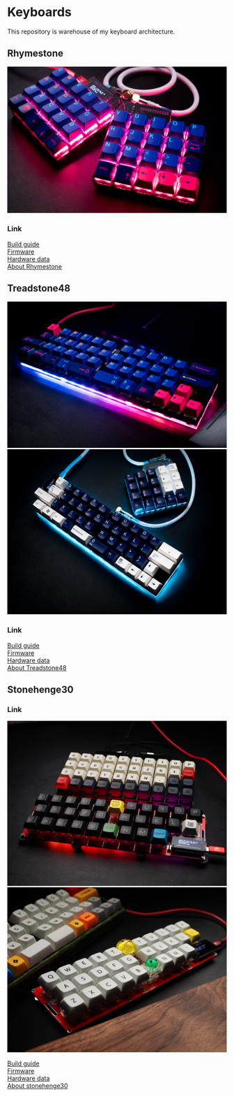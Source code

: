 # Keyboards
This repository is warehouse of my keyboard architecture.  

## Rhymestone

![img](/_image/20181214-PC140125.jpg)  

### Link

[Build guide](./rhymestone/documents/rhymestone_buildguide.md)  
[Firmware](https://github.com/marksard/qmk_firmware/tree/my_customize/keyboards/rhymestone)  
[Hardware data](https://github.com/marksard/Keyboards/tree/master/rhymestone/)  
[About Rhymestone]()  

## Treadstone48

![img](/_image/20181219-PC190003.jpg)  
![img](/_image/20181128-PB280061.jpg)  

### Link

[Build guide](./treadstone48/documents/treadstone48_buildguide.md)  
[Firmware](https://github.com/marksard/qmk_firmware/tree/my_customize/keyboards/treadstone48)  
[Hardware data](https://github.com/marksard/Keyboards/tree/master/treadstone48/)  
[About Treadstone48](https://marksard.github.io/2018/12/17/about-treadstone48/)  

## Stonehenge30

### Link

![img](/_image/IMG_8444.jpg)  
![img](/_image/IMG_8436.jpg)  

[Build guide](./stonehenge30/documents/stonehenge30_buildguide.md)  
[Firmware](https://github.com/marksard/qmk_firmware/tree/my_customize/keyboards/stonehenge30)  
[Hardware data](https://github.com/marksard/Keyboards/tree/master/stonehenge30/)  
[About stonehenge30]()  
